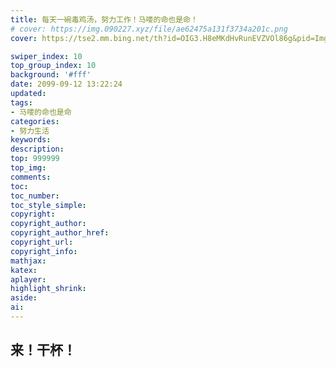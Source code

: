 ```yaml
---
title: 每天一碗毒鸡汤，努力工作！马喽的命也是命！
# cover: https://img.090227.xyz/file/ae62475a131f3734a201c.png 
cover: https://tse2.mm.bing.net/th?id=OIG3.H8eMKdHvRunEVZVOl86g&pid=ImgGn

swiper_index: 10
top_group_index: 10
background: '#fff'
date: 2099-09-12 13:22:24
updated:
tags:
- 马喽的命也是命
categories:
- 努力生活
keywords:
description:
top: 999999
top_img:
comments:
toc:
toc_number:
toc_style_simple:
copyright:
copyright_author:
copyright_author_href:
copyright_url:
copyright_info:
mathjax:
katex:
aplayer:
highlight_shrink:
aside:
ai:
---
```



## 来！干杯！
<!--
<div class="video-container">
  [up主专用，视频内嵌代码贴在这] 
</div>


<style>
.video-container {
    position: relative;
    width: 100%;
    padding-top: 56.25%; /* 16:9 aspect ratio (height/width = 9/16 * 100%) */
}

.video-container iframe {
    position: absolute;
    top: 0;
    left: 0;
    width: 100%;
    height: 100%;
}
</style>

-->
